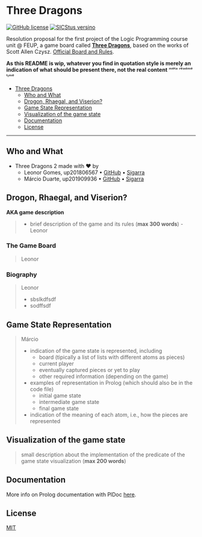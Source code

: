 # Three Dragons

[![GitHub license](https://img.shields.io/github/license/ctrlMarcio/feup-plog)](https://github.com/ctrlMarcio/feup-plog/blob/master/LICENSE) [![SICStus versino](https://img.shields.io/badge/SICStus-4.6.0-red)](https://sicstus.sics.se/)

Resolution proposal for the first project of the Logic Programming course unit @ FEUP, a game board called [**Three Dragons**](https://boardgamegeek.com/boardgame/306972/three-dragons), based on the works of Scott Allen Czysz.
[Official Board and Rules](https://drive.google.com/drive/folders/1xNoHSM08SChVW2TWtzU8Qje6m7hxrEYh).

**As this README is wip, whatever you find in quotation style is merely an indication of what should be present there, not the real content** ᵐᵉᵗᵃ ʳᵉᵃᵈᵐᵉ ᵗᶦᵐᵉ

- [Three Dragons](#three-dragons)
  - [Who and What](#who-and-what)
  - [Drogon, Rhaegal, and Viserion?](#drogon-rhaegal-and-viserion)
  - [Game State Representation](#game-state-representation)
  - [Visualization of the game state](#visualization-of-the-game-state)
  - [Documentation](#documentation)
  - [License](#license)

___

## Who and What

- Three Dragons 2 made with ❤ by
  - Leonor Gomes, up201806567 • [GitHub](https://github.com/leonormgomes) • [Sigarra](https://sigarra.up.pt/feup/pt/fest_geral.cursos_list?pv_num_unico=201806567)
  - Márcio Duarte, up201909936 • [GitHub](https://github.com/ctrlMarcio) • [Sigarra](https://sigarra.up.pt/feup/pt/fest_geral.cursos_list?pv_num_unico=201909936)

## Drogon, Rhaegal, and Viserion?

**AKA game description**

> - brief description of the game and its rules (**max 300 words**) - Leonor
  
### The Game Board

> Leonor

### Biography

> Leonor
> - sbslkdfsdf
> - sodffsdf

## Game State Representation

> Márcio
> - indication of the game state is represented, including
>   - board (tipically a list of lists with different atoms as pieces)
>   - current player
>   - eventually captured pieces or yet to play
>   - other required information (depending on the game)
> - examples of representation in Prolog (which should also be in the code file)
>   - initial game state
>   - intermediate game state
>   - final game state
> - indication of the meaning of each atom, i.e., how the pieces are represented

## Visualization of the game state

> small description about the implementation of the predicate of the game state visualization (**max 200 words**)

## Documentation

More info on Prolog documentation with PlDoc [here](https://www.swi-prolog.org/pldoc/doc_for?object=section(%27packages/pldoc.html%27)).

## License

[MIT](https://opensource.org/licenses/MIT)